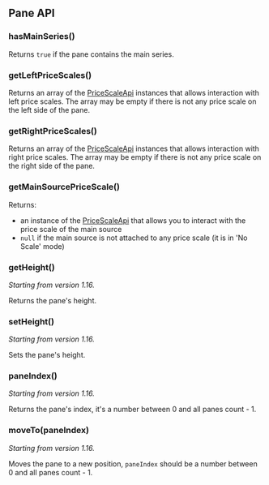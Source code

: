## Pane API

### hasMainSeries()

Returns `true` if the pane contains the main series.

### getLeftPriceScales()

Returns an array of the [PriceScaleApi](Price-Scale-Api) instances that allows interaction with left price scales. The array may be empty if there is not any price scale on the left side of the pane.

### getRightPriceScales()

Returns an array of the [PriceScaleApi](Price-Scale-Api) instances that allows interaction with right price scales. The array may be empty if there is not any price scale on the right side of the pane.

### getMainSourcePriceScale()

Returns:

* an instance of the [PriceScaleApi](Price-Scale-Api) that allows you to interact with the price scale of the main source
* `null` if the main source is not attached to any price scale (it is in 'No Scale' mode)

### getHeight()

*Starting from version 1.16.*

Returns the pane's height.

### setHeight()

*Starting from version 1.16.*

Sets the pane's height.

### paneIndex()

*Starting from version 1.16.*

Returns the pane's index, it's a number between 0 and all panes count - 1.

### moveTo(paneIndex)

*Starting from version 1.16.*

Moves the pane to a new position, `paneIndex` should be a number between 0 and all panes count - 1.
